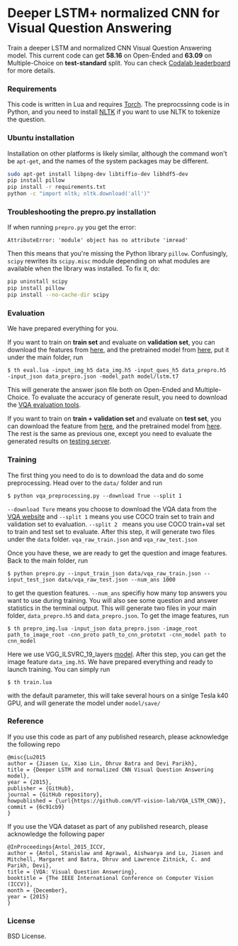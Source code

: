 # Deeper LSTM+ normalized CNN for Visual Question Answering

Train a deeper LSTM and normalized CNN Visual Question Answering model. This current code can get **58.16** on Open-Ended and **63.09** on Multiple-Choice on **test-standard** split. You can check [Codalab leaderboard](https://competitions.codalab.org/competitions/6961#results) for more details.


### Requirements

This code is written in Lua and requires [Torch](http://torch.ch/). The preprocssinng code is in Python, and you need to install [NLTK](http://www.nltk.org/) if you want to use NLTK to tokenize the question.

### Ubuntu installation

Installation on other platforms is likely similar, although the command won't be `apt-get`, and the names of the system packages may be different.

```bash
sudo apt-get install libpng-dev libtiffio-dev libhdf5-dev
pip install pillow
pip install -r requirements.txt
python -c "import nltk; nltk.download('all')"
```

### Troubleshooting the prepro.py installation

If when running `prepro.py` you get the error:

```AttributeError: 'module' object has no attribute 'imread'```

Then this means that you're missing the Python library `pillow`. Confusingly, `scipy` rewrites its `scipy.misc` module
depending on what modules are available when the library was installed. To fix it, do:

```bash
pip uninstall scipy
pip install pillow
pip install --no-cache-dir scipy
```

### Evaluation

We have prepared everything for you. 

If you want to train on **train set** and evaluate on **validation set**, you can download the features from [here](https://filebox.ece.vt.edu/~jiasenlu/codeRelease/vqaRelease/train_only/data_train_val.zip), and the pretrained model from [here](https://filebox.ece.vt.edu/~jiasenlu/codeRelease/vqaRelease/train_only/pretrained_lstm_train_val.t7.zip), put it under the main folder, run 

```
$ th eval.lua -input_img_h5 data_img.h5 -input_ques_h5 data_prepro.h5 -input_json data_prepro.json -model_path model/lstm.t7
```

This will generate the answer json file both on Open-Ended and Multiple-Choice. To evaluate the accuracy of generate result, you need to download the [VQA evaluation tools](https://github.com/VT-vision-lab/VQA).

If you want to train on **train + validation set** and evaluate on **test set**, you can download the feature from [here](https://filebox.ece.vt.edu/~jiasenlu/codeRelease/vqaRelease/train_val/data_train-val_test.zip), and the pretrained model from [here](https://filebox.ece.vt.edu/~jiasenlu/codeRelease/vqaRelease/train_val/pretrained_lstm_train-val_test). The rest is the same as previous one, except you need to evaluate the generated results on [testing server](http://www.visualqa.org/challenge.html).

### Training

The first thing you need to do is to download the data and do some preprocessing. Head over to the `data/` folder and run 

```
$ python vqa_preprocessing.py --download True --split 1
```

`--download Ture` means you choose to download the VQA data from the [VQA website](http://www.visualqa.org/) and `--split 1` means you use COCO train set to train and validation set to evaluation. `--split 2 ` means you use COCO train+val set to train and test set to evaluate. After this step, it will generate two files under the `data` folder. `vqa_raw_train.json` and `vqa_raw_test.json`

Once you have these, we are ready to get the question and image features. Back to the main folder, run

```
$ python prepro.py --input_train_json data/vqa_raw_train.json --input_test_json data/vqa_raw_test.json --num_ans 1000
``` 

to get the question features. `--num_ans` specifiy how many top answers you want to use during training. You will also see some question and answer statistics in the terminal output. This will generate two files in your main folder, `data_prepro.h5` and `data_prepro.json`. To get the image features, run

```
$ th prepro_img.lua -input_json data_prepro.json -image_root path_to_image_root -cnn_proto path_to_cnn_prototxt -cnn_model path to cnn_model
```

Here we use VGG_ILSVRC_19_layers [model](https://gist.github.com/ksimonyan/3785162f95cd2d5fee77). After this step, you can get the image feature `data_img.h5`. We have prepared everything and ready to launch training. You can simply run

```
$ th train.lua
``` 

with the default parameter, this will take several hours on a sinlge Tesla k40 GPU, and will generate the model under `model/save/`

### Reference

If you use this code as part of any published research, please acknowledge the following repo
```
@misc{Lu2015
author = {Jiasen Lu, Xiao Lin, Dhruv Batra and Devi Parikh},
title = {Deeper LSTM and normalized CNN Visual Question Answering model},
year = {2015},
publisher = {GitHub},
journal = {GitHub repository},
howpublished = {\url{https://github.com/VT-vision-lab/VQA_LSTM_CNN}},
commit = {6c91cb9}
}
```
If you use the VQA dataset as part of any published research, please acknowledge the following paper
```
@InProceedings{Antol_2015_ICCV,
author = {Antol, Stanislaw and Agrawal, Aishwarya and Lu, Jiasen and Mitchell, Margaret and Batra, Dhruv and Lawrence Zitnick, C. and Parikh, Devi},
title = {VQA: Visual Question Answering},
booktitle = {The IEEE International Conference on Computer Vision (ICCV)},
month = {December},
year = {2015}
}
```
### License

BSD License.
